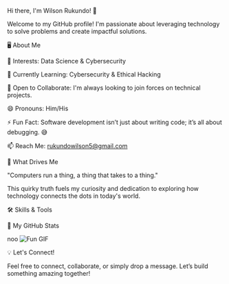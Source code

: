 Hi there, I'm Wilson Rukundo! 👋

Welcome to my GitHub profile! I'm passionate about leveraging technology to solve problems and create impactful solutions.

🖥️ About Me

👀 Interests: Data Science & Cybersecurity

🌱 Currently Learning: Cybersecurity & Ethical Hacking

💼 Open to Collaborate: I'm always looking to join forces on technical projects.

😄 Pronouns: Him/His

⚡ Fun Fact: Software development isn’t just about writing code; it’s all about debugging. 😅

📫 Reach Me: rukundowilson5@gmail.com

🚀 What Drives Me

"Computers run a thing, a thing that takes to a thing."

This quirky truth fuels my curiosity and dedication to exploring how technology connects the dots in today's world.

🛠️ Skills & Tools

🌟 My GitHub Stats


noo
![Fun GIF](https://media.giphy.com/media/1iNIkQBAwEkUuTpikf/giphy.gif)



💡 Let's Connect!

Feel free to connect, collaborate, or simply drop a message. Let’s build something amazing together!



